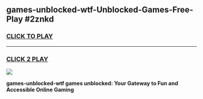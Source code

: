 
## games-unblocked-wtf-Unblocked-Games-Free-Play #2znkd
<h3>
<a href="https://us.freeplayer.one?title=games-unblocked-wtf&ref=9M">CLICK TO PLAY</a></h3>
<hr>

<h3>
<a href="https://us.freeplayer.one?title=games-unblocked-wtf&ref=9M">CLICK 2 PLAY</a>
  
</h3>

<a href="https://us.freeplayer.one?title=games-unblocked-wtf&ref=9M"><img src="https://clearcache.store/games.png"></a>


**games-unblocked-wtf games unblocked: Your Gateway to Fun and Accessible Online Gaming**
